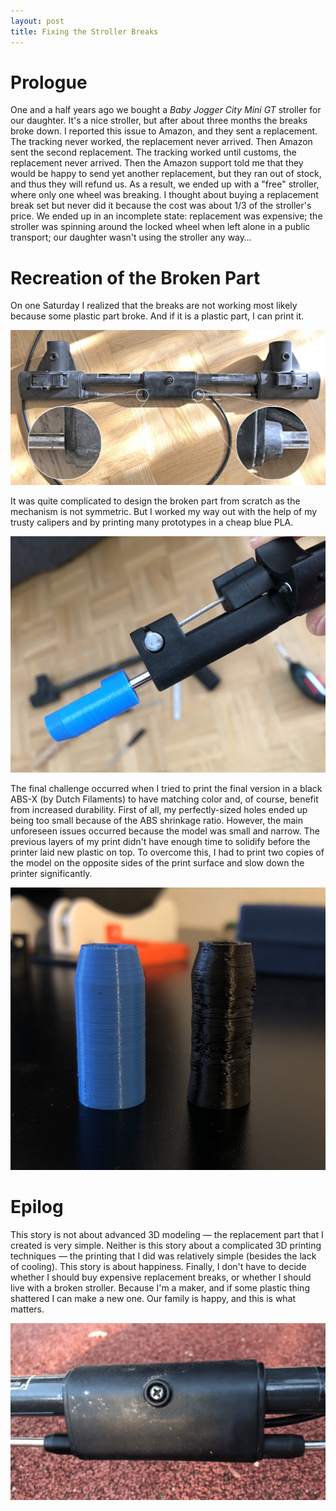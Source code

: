 ```yaml
---
layout: post
title: Fixing the Stroller Breaks
---
```


Prologue
========

One and a half years ago we bought a _Baby Jogger City Mini GT_ stroller for our daughter. It's a nice stroller, but after about three months the breaks broke down. I reported this issue to Amazon, and they sent a replacement. The tracking never worked, the replacement never arrived. Then Amazon sent the second replacement. The tracking worked until customs, the replacement never arrived. Then the Amazon support told me that they would be happy to send yet another replacement, but they ran out of stock, and thus they will refund us. As a result, we ended up with a "free" stroller, where only one wheel was breaking. I thought about buying a replacement break set but never did it because the cost was about 1/3 of the stroller's price. We ended up in an incomplete state: replacement was expensive; the stroller was spinning around the locked wheel when left alone in a public transport; our daughter wasn't using the stroller any way…


Recreation of the Broken Part
=============================

On one Saturday I realized that the breaks are not working most likely because some plastic part broke. And if it is a plastic part, I can print it.

![break system](break_system.png)

It was quite complicated to design the broken part from scratch as the mechanism is not symmetric. But I worked my way out with the help of my trusty calipers and by printing many prototypes in a cheap blue PLA.

![a prototype](prototype.jpg)

The final challenge occurred when I tried to print the final version in a black ABS-X (by Dutch Filaments) to have matching color and, of course, benefit from increased durability. First of all, my perfectly-sized holes ended up being too small because of the ABS shrinkage ratio. However, the main unforeseen issues occurred because the model was small and narrow. The previous layers of my print didn't have enough time to solidify before the printer laid new plastic on top. To overcome this, I had to print two copies of the model on the opposite sides of the print surface and slow down the printer significantly.

![PLA and ABS difference](pla_abs_difference.jpg)


Epilog
======

This story is not about advanced 3D modeling — the replacement part that I created is very simple. Neither is this story about a complicated 3D printing techniques — the printing that I did was relatively simple (besides the lack of cooling). This story is about happiness. Finally, I don't have to decide whether I should buy expensive replacement breaks, or whether I should live with a broken stroller. Because I'm a maker, and if some plastic thing shattered I can make a new one. Our family is happy, and this is what matters.

![the working Breaks](working_breaks.gif)

